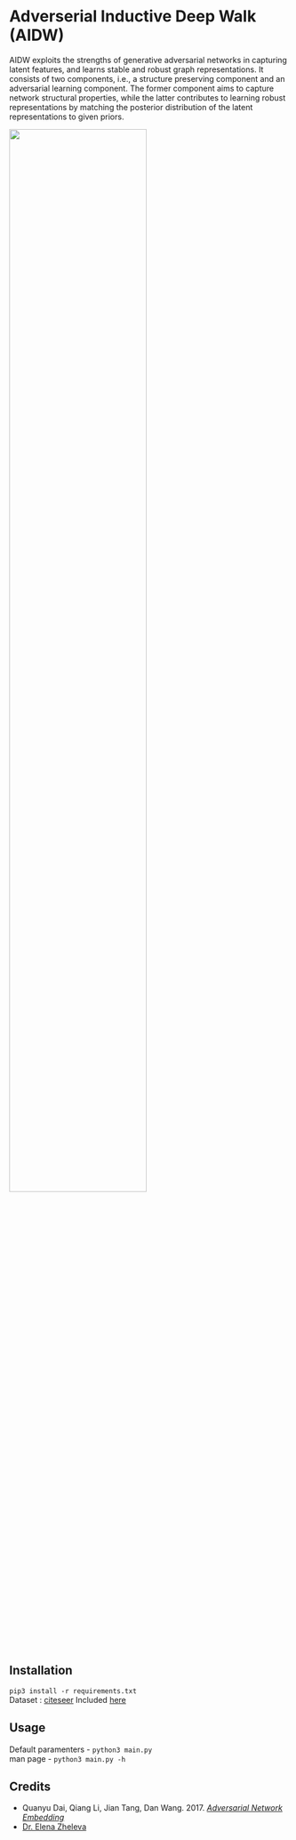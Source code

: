 # Adverserial Inductive Deep Walk (AIDW)
AIDW exploits the strengths of generative adversarial networks in capturing latent features, and learns stable and robust graph representations. It consists of two components, i.e., a structure preserving component and an adversarial learning component. The former component aims to capture network structural properties, while the latter contributes to learning robust representations by matching the posterior distribution of the latent representations to given priors.

<img src="/images/biLSTM.png" width="70%">

## Installation
`pip3 install -r requirements.txt`    
Dataset : [citeseer](http://citeseerx.ist.psu.edu/index) Included [here](ANE-Framework.jpeg)

## Usage
Default paramenters - `python3 main.py`  
man page - `python3 main.py -h`

## Credits
- Quanyu Dai, Qiang Li, Jian Tang, Dan Wang. 2017. [_Adversarial Network Embedding_](https://arxiv.org/pdf/1711.07838.pdf)
- [Dr. Elena Zheleva](https://www.cs.uic.edu/~elena/)

